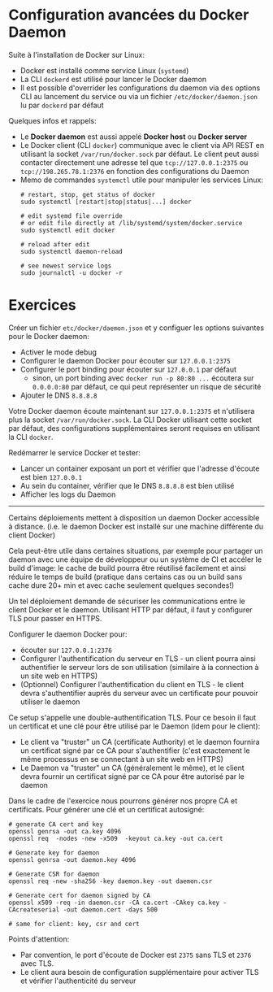 # Configuration avancées du Docker Daemon

Suite à l'installation de Docker sur Linux:

- Docker est installé comme service Linux (`systemd`)
- La CLI `dockerd` est utilisé pour lancer le Docker daemon
- Il est possible d'overrider les configurations du daemon via des options CLI au lancement du service ou via un fichier `/etc/docker/daemon.json` lu par `dockerd` par défaut

Quelques infos et rappels:

- Le **Docker daemon** est aussi appelé **Docker host** ou **Docker server**
- Le Docker client (CLI `docker`) communique avec le client via API REST en utilisant la socket `/var/run/docker.sock` par défaut. Le client peut aussi contacter directement une adresse tel que `tcp://127.0.0.1:2375` ou `tcp://198.265.78.1:2376` en fonction des configurations du Daemon
- Memo de commandes `systemctl` utile pour manipuler les services Linux:
    ```
    # restart, stop, get status of docker
    sudo systemctl [restart|stop|status|...] docker
    
    # edit systemd file override
    # or edit file directly at /lib/systemd/system/docker.service
    sudo systemctl edit docker 
    
    # reload after edit
    sudo systemctl daemon-reload
    
    # see newest service logs
    sudo journalctl -u docker -r
    ```
  
  
# Exercices

Créer un fichier `etc/docker/daemon.json` et y configuer les options suivantes pour le Docker daemon:

- Activer le mode debug
- Configurer le daemon Docker pour écouter sur `127.0.0.1:2375`
- Configurer le port binding pour écouter sur `127.0.0.1` par défaut
  - sinon, un port binding avec `docker run -p 80:80 ...` écoutera sur `0.0.0.0:80` par défaut, ce qui peut représenter un risque de sécurité
- Ajouter le DNS `8.8.8.8` 

Votre Docker daemon écoute maintenant sur `127.0.0.1:2375` et n'utilisera plus la socket `/var/run/docker.sock`. La CLI Docker utilisant cette socket par défaut, des configurations supplémentaires seront requises en utilisant la CLI `docker`. 

Redémarrer le service Docker et tester: 

- Lancer un container exposant un port et vérifier que l'adresse d'écoute est bien `127.0.0.1`
- Au sein du container, vérifier que le DNS `8.8.8.8` est bien utilisé
- Afficher les logs du Daemon

---

Certains déploiements mettent à disposition un daemon Docker accessible à distance. (i.e. le daemon Docker est installé sur une machine différente du client Docker)  

Cela peut-être utile dans certaines situations, par exemple pour partager un daemon avec une équipe de développeur ou un système de CI et accéler le build d'image: le cache de build pourra être réutilisé facilement et ainsi réduire le temps de build (pratique dans certains cas ou un build sans cache dure 20+ min et avec cache seulement quelques secondes!)

Un tel déploiement demande de sécuriser les communications entre le client Docker et le daemon. Utilisant HTTP par défaut, il faut y configurer TLS pour passer en HTTPS. 

Configurer le daemon Docker pour:

- écouter sur `127.0.0.1:2376`
- Configurer l'authentification du serveur en TLS - un client pourra ainsi authentifier le serveur lors de son utilisation (similaire à la connection à un site web en HTTPS)
- (Optionnel) Configurer l'authentification du client en TLS - le client devra s'authentifier auprès du serveur avec un certificate pour pouvoir utiliser le daemon

Ce setup s'appelle une double-authentification TLS. Pour ce besoin il faut un certificat et une clé pour être utilisé par le Daemon (idem pour le client):

- Le client va "truster" un CA (certificate Authority) et le daemon fournira un certificat signé par ce CA pour s'authentifier (c'est exactement le même processus en se connectant à un site web en HTTPS)
- Le Daemon va "truster" un CA (généralement le même), et le client devra fournir un certificat signé par ce CA pour être autorisé par le daemon

 
Dans le cadre de l'exercice nous pourrons générer nos propre CA et certificats. Pour générer une clé et un certificat autosigné:

```
# generate CA cert and key
openssl genrsa -out ca.key 4096
openssl req  -nodes -new -x509  -keyout ca.key -out ca.cert

# Generate key for daemon
openssl genrsa -out daemon.key 4096

# Generate CSR for daemon
openssl req -new -sha256 -key daemon.key -out daemon.csr

# Generate cert for daemon signed by CA
openssl x509 -req -in daemon.csr -CA ca.cert -CAkey ca.key -CAcreateserial -out daemon.cert -days 500

# same for client: key, csr and cert
```

Points d'attention:
- Par convention, le port d'écoute de Docker est `2375` sans TLS et `2376` avec TLS. 
- Le client aura besoin de configuration supplémentaire pour activer TLS et vérifier l'authenticité du serveur
    